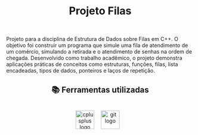 <h1 align='center'>Projeto Filas</h1>
<br>
<p align='left'>Projeto para a disciplina de Estrutura de Dados sobre Filas em C++. O objetivo foi construir um programa que simule uma fila de atendimento de um comércio, simulando a retirada e o atendimento de senhas na ordem de chegada. Desenvolvido como trabalho acadêmico, o projeto demonstra aplicações práticas de conceitos como estruturas, funções, filas, lista encadeadas, tipos de dados, ponteiros e laços de repetição.</p>
<h2 align="center">📚 Ferramentas utilizadas</h2>
<br>
<div align="center">
  <img src="https://cdn.jsdelivr.net/gh/devicons/devicon/icons/cplusplus/cplusplus-original.svg" height="50" alt="cplusplus logo"  />
  <img width="10" />
  <img src="https://cdn.jsdelivr.net/gh/devicons/devicon/icons/git/git-original.svg" height="50" alt="git logo"  />
  <img width="10" />
</div>
<br>
